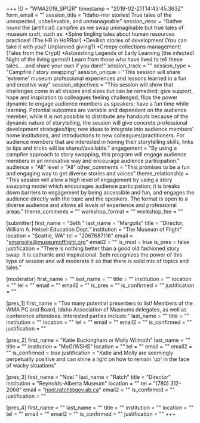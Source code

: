 +++
ID = "WMA2019_SP12R"
timestamp = "2019-02-21T14:43:45.363Z"
form_email = ""
session_title = "Idaho-rror stories! True tales of the unexpected, unbelievable, and unmanageable"
session_desc = "Gather round the (artificial) campfire as we swap unimaginable but true tales of museum craft, such as: •Spine tingling tales about human resources practices! (The HR in HoRRor!) •Devilish stories of development (You can take it with you? Unplanned giving?) •Creepy collections management! (Tales from the Crypt) •Astonishing Legends of Early Learning (the infected! Night of the living germs!) Learn from those who have lived to tell these tales.....and share your own if you dare!"
session_track = ""
session_type = "Campfire / story swapping"
session_unique = "This session will share 'extreme' museum professional experiences and lessons learned in a fun and creative way"
session_objectives = "This session will show that challenges come in all shapes and sizes but can be remedied; give support, hope and inspiration to colleagues feeling challenged; flips the power dynamic to engage audience members as speakers; have a fun time while learning. Potential outcomes are variable and dependent on the audience member; while it is not possible to distribute any handouts because of the dynamic nature of storytelling, the session will give concrete professional development strategies/tips; new ideas to integrate into audience members' home institutions, and introductions to new colleagues/practitioners. For audience members that are interested in honing their storytelling skills, links to tips and tricks will be shared/available."
engagement = "By using a campfire approach to story swapping, this program will engage audience members in an innovative way and encourage audience participation."
audience = "All"
level = "All"
other_comments = "This promises to be a fun and engaging way to get diverse stories and voices"
theme_relationship = "This session will allow a high level of engagement by using a story swapping model which encourages audience participation; it is breaks down barriers to engagement by being accessible and fun, and engages the audience directly with the topic and the speakers. The format is open to a diverse audience and allows all levels of experience and professional areas."
theme_comments = ""
workshop_format = ""
workshop_fee = ""

[submitter]
first_name = "Seth "
last_name = "Margolis"
title = "Director, William A. Helsell Education Dept."
institution = "The Museum of Flight"
location = "Seattle, WA"
tel = "2067687116"
email = "smargolis@museumofflight.org"
email2 = ""
is_mod = true
is_pres = false
justification = "There is nothing better than a good old fashioned story swap. It is cathartic and inspirational. Seth recognizes the power of this type of session and will moderate it so that there is solid mix of topics and tales."

[moderator]
first_name = ""
last_name = ""
title = ""
institution = ""
location = ""
tel = ""
email = ""
email2 = ""
is_pres = ""
is_confirmed = ""
justification = ""

[pres_1]
first_name = "Too many potential presenters to list! Members of the WMA PC and Board, Idaho Association of Museums delegates, as well as conference attendees. Interested parties include:"
last_name = ""
title = ""
institution = ""
location = ""
tel = ""
email = ""
email2 = ""
is_confirmed = ""
justification = ""

[pres_2]
first_name = "Katie Buckingham or Molly Wilmoth"
last_name = ""
title = ""
institution = "MoG/WSHS"
location = ""
tel = ""
email = ""
email2 = ""
is_confirmed = true
justification = "Katie and Molly are seemingly perpetually positive and can shine a light on how to remain 'up' in the face of wacky situations"

[pres_3]
first_name = "Noel "
last_name = "Ratch"
title = "Director"
institution = "Reynolds-Alberta Museum"
location = ""
tel = "(780) 312-2068"
email = "noel.ratch@gov.ab.ca"
email2 = ""
is_confirmed = ""
justification = ""

[pres_4]
first_name = ""
last_name = ""
title = ""
institution = ""
location = ""
tel = ""
email = ""
email2 = ""
is_confirmed = ""
justification = ""
+++
